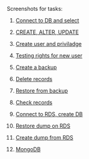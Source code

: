 Screenshots for tasks:

1. <a href="https://github.com/mobius77/epam/blob/main/hometasks/DataBase/1.%20connect_select.png">Connect to DB and select</a>


2. <a href="https://github.com/mobius77/epam/blob/main/hometasks/DataBase/2.%20create_alter_update.png">CREATE, ALTER, UPDATE</a>


3. <a href="https://github.com/mobius77/epam/blob/main/hometasks/DataBase/3.%20create%20user%20and%20priviledge.png">Create user and priviladge</a>


4. <a href="https://github.com/mobius77/epam/blob/main/hometasks/DataBase/4.%20testing%20rights%20for%20new%20user.png">Testing rights for new user</a>


5. <a href="https://github.com/mobius77/epam/blob/main/hometasks/DataBase/5.%20create%20backup.png">Create a backup</a>


6. <a href="https://github.com/mobius77/epam/blob/main/hometasks/DataBase/6.%20delete%20records.png">Delete records</a>


7. <a href="https://github.com/mobius77/epam/blob/main/hometasks/DataBase/7.%20restore%20from%20backup.png">Restore from backup</a>


8. <a href="https://github.com/mobius77/epam/blob/main/hometasks/DataBase/8.%20check%20records.png">Check records</a>


9. <a href="https://github.com/mobius77/epam/blob/main/hometasks/DataBase/9.%20aws_connect_create%20db.png">Connect to RDS, create DB</a>


10. <a href="https://github.com/mobius77/epam/blob/main/hometasks/DataBase/10.%20aws_restore%20dump_select.png">Restore dump on RDS</a>


11. <a href="https://github.com/mobius77/epam/blob/main/hometasks/DataBase/aws_create%2011.%20dump.png">Create dump from RDS</a>


12. <a href="https://github.com/mobius77/epam/blob/main/hometasks/DataBase/12%20mongodb%20.png">MongoDB</a>

